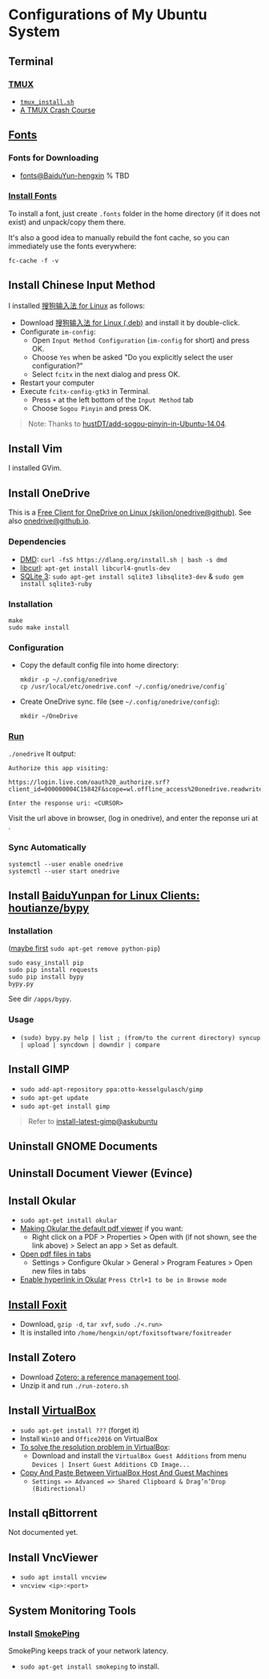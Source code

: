 # Configurations of My Ubuntu System

## Terminal

### [TMUX](https://tmux.github.io/)
- [`tmux_install.sh`](https://gist.github.com/P7h/91e14096374075f5316e)
- [A TMUX Crash Course](https://robots.thoughtbot.com/a-tmux-crash-course)

## [Fonts](https://wiki.ubuntu.com/Fonts)

### Fonts for Downloading
- [fonts@BaiduYun-hengxin]() % TBD

### [Install Fonts](http://askubuntu.com/a/191782/306000)
To install a font, just create `.fonts` folder in the home directory (if it does not exist) and
unpack/copy them there.

It's also a good idea to manually rebuild the font cache, so you can immediately use the fonts everywhere:

`fc-cache -f -v`

## Install Chinese Input Method

I installed [搜狗输入法 for Linux](http://pinyin.sogou.com/linux/?r=pinyin) as follows:

- Download [搜狗输入法 for Linux (.deb)](http://pinyin.sogou.com/linux/?r=pinyin) and install it by double-click.
- Configurate `im-config`:
  - Open `Input Method Configuration` (`im-config` for short) and press OK.
  - Choose `Yes` when be asked "Do you explicitly select the user configuration?"
  - Select `fcitx` in the next dialog and press OK.
- Restart your computer
- Execute `fcitx-config-gtk3` in Terminal.
  - Press `+` at the left bottom of the `Input Method` tab
  - Choose `Sogou Pinyin` and press OK.

> Note: Thanks to [hustDT/add-sogou-pinyin-in-Ubuntu-14.04](https://github.com/hengxin/config-my-ubuntu/blob/master/README.md).

## Install Vim

I installed GVim.

## Install OneDrive
This is a [Free Client for OneDrive on Linux (skilion/onedrive@github)](https://github.com/skilion/onedrive). See also [onedrive@github.io](http://skilion.github.io/onedrive/).

### Dependencies
- [DMD](https://dlang.org/download.html): `curl -fsS https://dlang.org/install.sh | bash -s dmd`
- [libcurl](http://askubuntu.com/a/78185/306000): `apt-get install libcurl4-gnutls-dev`
- [SQLite 3](https://theplana.wordpress.com/2007/05/11/install-sqlite3-on-ubuntu/): `sudo apt-get install sqlite3 libsqlite3-dev` & `sudo gem install sqlite3-ruby`

### Installation
```
make
sudo make install
```

### Configuration

- Copy the default config file into home directory:
  ```
  mkdir -p ~/.config/onedrive
  cp /usr/local/etc/onedrive.conf ~/.config/onedrive/config`
  ```
- Create OneDrive sync. file (see `~/.config/onedrive/config`):
  ```
  mkdir ~/OneDrive 
  ```

### [Run](https://github.com/skilion/onedrive/issues/58)
`./onedrive`
It output: 
```
Authorize this app visiting:

https://login.live.com/oauth20_authorize.srf?client_id=000000004C15842F&scope=wl.offline_access%20onedrive.readwrite&response_type=code&redirect_uri=https://login.live.com/oauth20_desktop.srf

Enter the response uri: <CURSOR>
```
Visit the url above in browser, (log in onedrive), and enter the reponse uri at <CURSOR>.

### Sync Automatically
```
systemctl --user enable onedrive
systemctl --user start onedrive
```

## Install [BaiduYunpan for Linux Clients: houtianze/bypy](https://github.com/houtianze/bypy)
### Installation
([maybe first](http://stackoverflow.com/a/27425458/1833118) `sudo apt-get remove python-pip`)
```
sudo easy_install pip
sudo pip install requests
sudo pip install bypy
bypy.py
```
See dir `/apps/bypy`.
### Usage
- `(sudo) bypy.py help | list ; (from/to the current directory) syncup | upload | syncdown | downdir | compare`

## Install GIMP

- `sudo add-apt-repository ppa:otto-kesselgulasch/gimp`
- `sudo apt-get update`
- `sudo apt-get install gimp`

> Refer to [install-latest-gimp@askubuntu](http://askubuntu.com/a/134039/306000)

## Uninstall GNOME Documents

## Uninstall Document Viewer (Evince)

## Install Okular

- `sudo apt-get install okular`
- [Making Okular the default pdf viewer](http://askubuntu.com/questions/204823/how-do-you-change-the-default-document-viewer-to-okular) if you want:
  - Right click on a PDF > Properties > Open with (if not shown, see the link above) > Select an app > Set as default. 
- [Open pdf files in tabs](http://askubuntu.com/questions/482856/how-to-open-a-pdf-in-an-already-existing-instance-of-okular-independent-of-in)
  - Settings > Configure Okular > General > Program Features > Open new files in tabs
- [Enable hyperlink in Okular](http://ubuntuforums.org/showthread.php?t=2096996)
  `Press Ctrl+1 to be in Browse mode`

## [Install Foxit](https://www.foxitsoftware.com/downloads/thanks.php?product=Foxit-Reader&platform=Linux-64-bit&version=1.1.0.0225&package_type=run&language=English)
- Download, `gzip -d`, `tar xvf`, `sudo ./<.run>`
- It is installed into `/home/hengxin/opt/foxitsoftware/foxitreader`

## Install Zotero
- Download [Zotero: a reference management tool](https://www.zotero.org/).
- Unzip it and run `./run-zotero.sh`

## Install [VirtualBox](https://help.ubuntu.com/community/VirtualBox/Installation)
- `sudo apt-get install ???` (forget it)
- Install `Win10` and `Office2016` on VirtualBox
- [To solve the resolution problem in VirtualBox](http://askubuntu.com/a/451825/306000):
  - Download and install the `VirtualBox Guest Additions` from menu `Devices | Insert Guest Additions CD Image...`
- [Copy And Paste Between VirtualBox Host And Guest Machines](http://www.liberiangeek.net/2013/09/copy-paste-virtualbox-host-guest-machines/)
  - `Settings => Advanced => Shared Clipboard & Drag’n’Drop (Bidirectional)`

## Install qBittorrent
Not documented yet.

## Install VncViewer
- `sudo apt install vncview`
- `vncview <ip>:<port>`

## System Monitoring Tools

### Install [SmokePing](http://oss.oetiker.ch/smokeping/index.en.html)

SmokePing keeps track of your network latency.

- `sudo apt-get install smokeping` to install.
